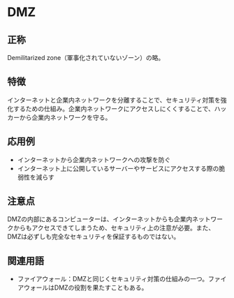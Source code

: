 

# DMZ
## 正称
Demilitarized zone（軍事化されていないゾーン）の略。
## 特徴
インターネットと企業内ネットワークを分離することで、セキュリティ対策を強化するための仕組み。企業内ネットワークにアクセスしにくくすることで、ハッカーから企業内ネットワークを守る。
## 応用例
- インターネットから企業内ネットワークへの攻撃を防ぐ
- インターネット上に公開しているサーバーやサービスにアクセスする際の脆弱性を減らす
## 注意点
DMZの内部にあるコンピューターは、インターネットからも企業内ネットワークからもアクセスできてしまうため、セキュリティ上の注意が必要。また、DMZは必ずしも完全なセキュリティを保証するものではない。
## 関連用語
- ファイアウォール：DMZと同じくセキュリティ対策の仕組みの一つ。ファイアウォールはDMZの役割を果たすこともある。